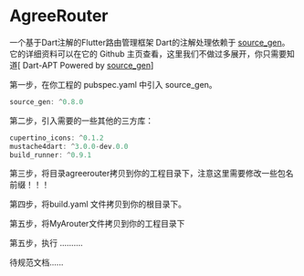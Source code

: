 # AgreeRouter
一个基于Dart注解的Flutter路由管理框架
Dart的注解处理依赖于 [source_gen](https://github.com/dart-lang/source_gen)。它的详细资料可以在它的 Github 主页查看，这里我们不做过多展开，你只需要知道[ Dart-APT Powered by [source_gen](https://github.com/dart-lang/source_gen)] 

 第一步，在你工程的 pubspec.yaml 中引入 source_gen。  

```dart
source_gen: ^0.8.0
```

第二步，引入需要的一些其他的三方库：

```dart
cupertino_icons: ^0.1.2
mustache4dart: ^3.0.0-dev.0.0
build_runner: ^0.9.1
```

第三步，将目录agreerouter拷贝到你的工程目录下，注意这里需要修改一些包名前缀！！！

第四步，将build.yaml 文件拷贝到你的根目录下。

第五步，将MyArouter文件拷贝到你的工程目录下

第五步，执行 .......... 

待规范文档......
